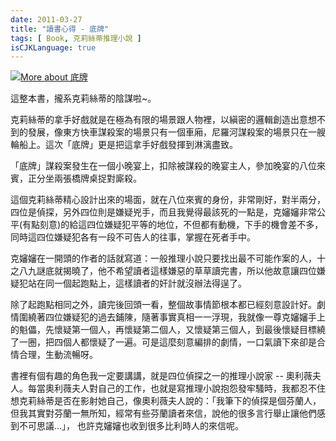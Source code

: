 ```yaml
---
date: 2011-03-27
title: "讀書心得 - 底牌"
tags: [ Book, 克莉絲蒂推理小說 ]
isCJKLanguage: true
---
```

<a href="http://www.anobii.com/books/%E5%BA%95%E7%89%8C/9789573245551/005b07a62f9e2622f3/" title="More about 底牌"><img alt="More about 底牌" src="http://image.anobii.com/anobi/image_book.php?type=5&amp;item_id=005b07a62f9e2622f3&amp;time=0" title="More about 底牌" class="left" /></a>

這整本書，攏系克莉絲蒂的陰謀啦~。

克莉絲蒂的拿手好戲就是在極為有限的場景跟人物裡，以縝密的邏輯創造出意想不到的發展，像東方快車謀殺案的場景只有一個車廂，尼羅河謀殺案的場景只在一艘輪船上。這次「底牌」更是把這拿手好戲發揮到淋漓盡致。

「底牌」謀殺案發生在一個小晚宴上，扣除被謀殺的晚宴主人，參加晚宴的八位來賓，正分坐兩張橋牌桌捉對廝殺。

這個克莉絲蒂精心設計出來的場面，就在八位來賓的身份，非常剛好，對半兩分，四位是偵探，另外四位則是嫌疑兇手，而且我覺得最該死的一點是，克嬸嬸非常公平(有點刻意)的給這四位嫌疑犯平等的地位，不但都有動機，下手的機會差不多，同時這四位嫌疑犯各有一段不可告人的往事，掌握在死者手中。

克嬸嬸在一開頭的作者的話就寫道：一般推理小說只要找出最不可能作案的人，十之八九謎底就揭曉了，他不希望讀者這樣嫌惡的草草讀完書，所以他故意讓四位嫌疑犯站在同一個起跑點上，這樣讀者的奸計就沒辦法得逞了。

除了起跑點相同之外，讀完後回頭一看，整個故事情節根本都已經刻意設計好。劇情圍繞著四位嫌疑犯的過去鋪陳，隨著事實真相一一浮現，我就像一尊克嬸嬸手上的魁儡，先懷疑第一個人，再懷疑第二個人，又懷疑第三個人，到最後懷疑目標繞了一圈，把四個人都懷疑了一遍。可是這麼刻意編排的劇情，一口氣讀下來卻是合情合理，生動流暢呀。

書裡有個有趣的角色我一定要講講，就是四位偵探之一的推理小說家 -- 奧利薇夫人。每當奧利薇夫人對自己的工作，也就是寫推理小說抱怨發牢騷時，我都忍不住想克莉絲蒂是否在影射她自己，像奧利薇夫人說的：「我筆下的偵探是個芬蘭人，但我其實對芬蘭一無所知，經常有些芬蘭讀者來信，說他的很多言行舉止讓他們感到不可思議...」， 也許克嬸嬸也收到很多比利時人的來信呢。